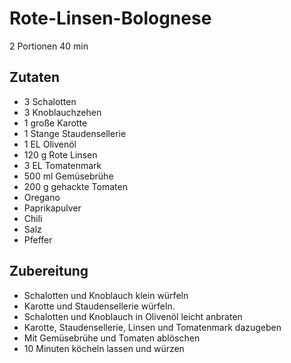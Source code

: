 # Rote-Linsen-Bolognese

2 Portionen
40 min

## Zutaten

- 3 Schalotten
- 3 Knoblauchzehen
- 1 große Karotte
- 1 Stange Staudensellerie
- 1 EL Olivenöl
- 120 g Rote Linsen
- 3 EL Tomatenmark
- 500 ml Gemüsebrühe
- 200 g gehackte Tomaten
- Oregano
- Paprikapulver
- Chili
- Salz
- Pfeffer

## Zubereitung

- Schalotten und Knoblauch klein würfeln
- Karotte und Staudensellerie würfeln.
- Schalotten und Knoblauch in Olivenöl leicht anbraten
- Karotte, Staudensellerie, Linsen und Tomatenmark dazugeben
- Mit Gemüsebrühe und Tomaten ablöschen
- 10 Minuten köcheln lassen und würzen
